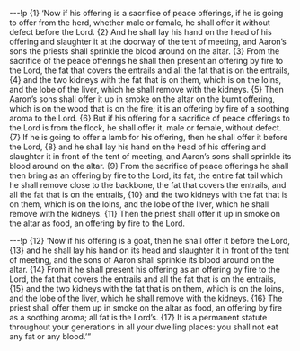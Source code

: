 ---!p
{1} ‘Now if his offering is a sacrifice of peace offerings, if he is going to offer from the herd, whether male or female, he shall offer it without defect before the Lord. {2} And he shall lay his hand on the head of his offering and slaughter it at the doorway of the tent of meeting, and Aaron’s sons the priests shall sprinkle the blood around on the altar. {3} From the sacrifice of the peace offerings he shall then present an offering by fire to the Lord, the fat that covers the entrails and all the fat that is on the entrails, {4} and the two kidneys with the fat that is on them, which is on the loins, and the lobe of the liver, which he shall remove with the kidneys. {5} Then Aaron’s sons shall offer it up in smoke on the altar on the burnt offering, which is on the wood that is on the fire; it is an offering by fire of a soothing aroma to the Lord. {6} But if his offering for a sacrifice of peace offerings to the Lord is from the flock, he shall offer it, male or female, without defect. {7} If he is going to offer a lamb for his offering, then he shall offer it before the Lord, {8} and he shall lay his hand on the head of his offering and slaughter it in front of the tent of meeting, and Aaron’s sons shall sprinkle its blood around on the altar. {9} From the sacrifice of peace offerings he shall then bring as an offering by fire to the Lord, its fat, the entire fat tail which he shall remove close to the backbone, the fat that covers the entrails, and all the fat that is on the entrails, {10} and the two kidneys with the fat that is on them, which is on the loins, and the lobe of the liver, which he shall remove with the kidneys. {11} Then the priest shall offer it up in smoke on the altar as food, an offering by fire to the Lord.

---!p
{12} ‘Now if his offering is a goat, then he shall offer it before the Lord, {13} and he shall lay his hand on its head and slaughter it in front of the tent of meeting, and the sons of Aaron shall sprinkle its blood around on the altar. {14} From it he shall present his offering as an offering by fire to the Lord, the fat that covers the entrails and all the fat that is on the entrails, {15} and the two kidneys with the fat that is on them, which is on the loins, and the lobe of the liver, which he shall remove with the kidneys. {16} The priest shall offer them up in smoke on the altar as food, an offering by fire as a soothing aroma; all fat is the Lord’s. {17} It is a permanent statute throughout your generations in all your dwelling places: you shall not eat any fat or any blood.’”